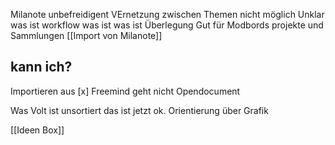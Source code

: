 Milanote unbefreidigent
VErnetzung zwischen Themen nicht möglich
Unklar 
	was ist workflow was ist 
	was ist Überlegung
Gut für Modbords projekte und Sammlungen
[[Import von Milanote]]
## kann ich?
Importieren aus
	[x] Freemind geht nicht
	Opendocument 

Was Volt ist unsortiert das ist jetzt ok. Orientierung über Grafik

[[Ideen Box]]